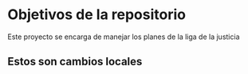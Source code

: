 # Objetivos de la repositorio

Este proyecto se encarga de manejar los planes de la liga de la justicia


## Estos son cambios locales